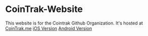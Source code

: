 # CoinTrak-Website
This website is for the Cointrak Github Organization.
It's hosted at [CoinTrak.me](http://cointrak.me) 
[iOS Version](https://github.com/CoinTrak/CoinTrak-iOS)
[Android Version](https://github.com/CoinTrak/CoinTrak-Android)
